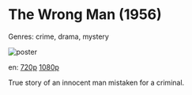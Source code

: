 # The Wrong Man (1956)

Genres: crime, drama, mystery

![poster](http://image.tmdb.org/t/p/w500/2FDF4Z7QjH9V2j7MBO1F1mTnONQ.jpg)

en:
  [720p](magnet:?xt=urn:btih:D33D5E6CE9BCB185AA4FC18580C47F38E8EE10EF&tr=udp://glotorrents.pw:6969/announce&tr=udp://tracker.opentrackr.org:1337/announce&tr=udp://torrent.gresille.org:80/announce&tr=udp://tracker.openbittorrent.com:80&tr=udp://tracker.coppersurfer.tk:6969&tr=udp://tracker.leechers-paradise.org:6969&tr=udp://p4p.arenabg.ch:1337&tr=udp://tracker.internetwarriors.net:1337)
  [1080p](magnet:?xt=urn:btih:1B9C7A3105419E4F08C1C66C9345B6932649CEE1&tr=udp://glotorrents.pw:6969/announce&tr=udp://tracker.opentrackr.org:1337/announce&tr=udp://torrent.gresille.org:80/announce&tr=udp://tracker.openbittorrent.com:80&tr=udp://tracker.coppersurfer.tk:6969&tr=udp://tracker.leechers-paradise.org:6969&tr=udp://p4p.arenabg.ch:1337&tr=udp://tracker.internetwarriors.net:1337)
  


True story of an innocent man mistaken for a criminal.